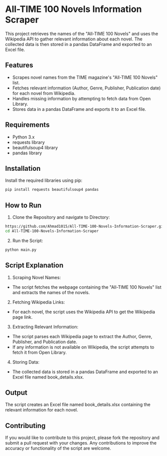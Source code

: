# All-TIME 100 Novels Information Scraper
This project retrieves the names of the "All-TIME 100 Novels" and uses the Wikipedia API to gather relevant information about each novel. The collected data is then stored in a pandas DataFrame and exported to an Excel file.

## Features
- Scrapes novel names from the TIME magazine's "All-TIME 100 Novels" list.
- Fetches relevant information (Author, Genre, Publisher, Publication date) for each novel from Wikipedia.
- Handles missing information by attempting to fetch data from Open Library.
- Stores data in a pandas DataFrame and exports it to an Excel file.
## Requirements
- Python 3.x
- requests library
- beautifulsoup4 library
- pandas library
## Installation
Install the required libraries using pip:
```bash
pip install requests beautifulsoup4 pandas
```
## How to Run
1. Clone the Repository and navigate to Directory:
```bash
https://github.com/Ahmad1015/All-TIME-100-Novels-Information-Scraper.git
cd All-TIME-100-Novels-Information-Scraper
```
2. Run the Script:
```python
python main.py
```
## Script Explanation
1. Scraping Novel Names:
- The script fetches the webpage containing the "All-TIME 100 Novels" list and extracts the names of the novels.
2. Fetching Wikipedia Links:
- For each novel, the script uses the Wikipedia API to get the Wikipedia page link.
3. Extracting Relevant Information:
- The script parses each Wikipedia page to extract the Author, Genre, Publisher, and Publication date.
- If any information is not available on Wikipedia, the script attempts to fetch it from Open Library.
4. Storing Data:
- The collected data is stored in a pandas DataFrame and exported to an Excel file named book_details.xlsx.
## Output
The script creates an Excel file named book_details.xlsx containing the relevant information for each novel.
## Contributing
If you would like to contribute to this project, please fork the repository and submit a pull request with your changes. Any contributions to improve the accuracy or functionality of the script are welcome.
